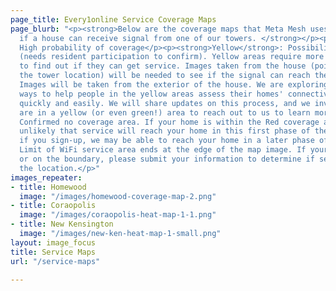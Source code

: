 ```yaml
---
page_title: Every1online Service Coverage Maps
page_blurb: "<p><strong>Below are the coverage maps that Meta Mesh uses to determine
  if a house can receive signal from one of our towers. </strong></p><p><strong>Green</strong>:
  High probability of coverage</p><p><strong>Yellow</strong>: Possibility of coverage
  (needs resident participation to confirm). Yellow areas require more information
  to find out if they can get service. Images taken from the house (pointed toward
  the tower location) will be needed to see if the signal can reach the location.
  Images will be taken from the exterior of the house. We are exploring the most efficient
  ways to help people in the yellow areas assess their homes' connectivity potential
  quickly and easily. We will share updates on this process, and we invite those who
  are in a yellow (or even green!) area to reach out to us to learn more.</p><p><strong>Red</strong>:
  Confirmed no coverage area. If your home is within the Red coverage area, it is
  unlikely that service will reach your home in this first phase of the project. But,
  if you sign-up, we may be able to reach your home in a later phase of the program.</p><p><strong>Boundary</strong>:
  Limit of WiFi service area ends at the edge of the map image. If your home is near
  or on the boundary, please submit your information to determine if service reaches
  the location.</p>"
images_repeater:
- title: Homewood
  image: "/images/homewood-coverage-map-2.png"
- title: Coraopolis
  image: "/images/coraopolis-heat-map-1-1.png"
- title: New Kensington
  image: "/images/new-ken-heat-map-1-small.png"
layout: image_focus
title: Service Maps
url: "/service-maps"

---
```


